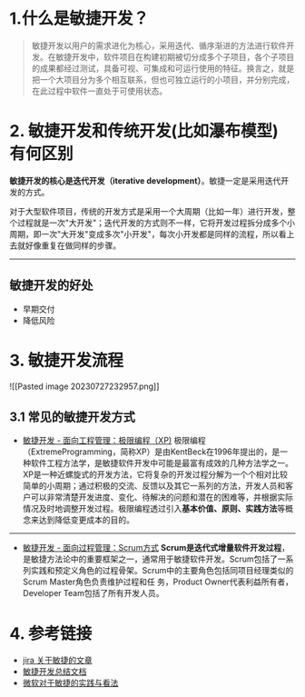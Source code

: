 
# 1.什么是敏捷开发？

> 敏捷开发以用户的需求进化为核心，采用迭代、循序渐进的方法进行软件开发。在敏捷开发中，软件项目在构建初期被切分成多个子项目，各个子项目的成果都经过测试，具备可视、可集成和可运行使用的特征。换言之，就是把一个大项目分为多个相互联系，但也可独立运行的小项目，并分别完成，在此过程中软件一直处于可使用状态。


# 2. 敏捷开发和传统开发(比如瀑布模型) 有何区别

**敏捷开发的核心是迭代开发（iterative development）**。敏捷一定是采用迭代开发的方式。

对于大型软件项目，传统的开发方式是采用一个大周期（比如一年）进行开发，整个过程就是一次"大开发"；迭代开发的方式则不一样，它将开发过程拆分成多个小周期，即一次"大开发"变成多次"小开发"，每次小开发都是同样的流程，所以看上去就好像重复在做同样的步骤。

---

## 敏捷开发的好处

- 早期交付
- 降低风险

# 3. 敏捷开发流程

![[Pasted image 20230727232957.png]]


## 3.1 常见的敏捷开发方式

- [敏捷开发 - 面向工程管理：极限编程（XP)](https://pdai.tech/md/dev-spec/dev-agile/dev-th-agile-xp.html)
	极限编程（ExtremeProgramming，简称XP）是由KentBeck在1996年提出的，是一种软件工程方法学，是敏捷软件开发中可能是最富有成效的几种方法学之一。XP是一种近螺旋式的开发方法，它将复杂的开发过程分解为一个个相对比较简单的小周期；通过积极的交流、反馈以及其它一系列的方法，开发人员和客户可以非常清楚开发进度、变化、待解决的问题和潜在的困难等，并根据实际情况及时地调整开发过程。极限编程透过引入**基本价值、原则、实践方法**等概念来达到降低变更成本的目的。

---


- [敏捷开发 - 面向过程管理：Scrum方式](https://pdai.tech/md/dev-spec/dev-agile/dev-th-agile-scrum.html)
	**Scrum是迭代式增量软件开发过程**，是敏捷方法论中的重要框架之一，通常用于敏捷软件开发。Scrum包括了一系列实践和预定义角色的过程骨架。Scrum中的主要角色包括同项目经理类似的Scrum Master角色负责维护过程和任 务，Product Owner代表利益所有者，Developer Team包括了所有开发人员。



# 4. 参考链接

- [jira 关于敏捷的文章](https://www.atlassian.com/zh/agile)
- [敏捷开发总结文档](https://pdai.tech/md/dev-spec/dev-agile/dev-th-agile.html)
- [微软对于敏捷的实践与看法](https://learn.microsoft.com/zh-cn/devops/plan/what-is-agile-development)